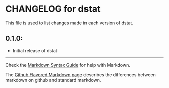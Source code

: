 # CHANGELOG for dstat

This file is used to list changes made in each version of dstat.

## 0.1.0:

* Initial release of dstat

- - -
Check the [Markdown Syntax Guide](http://daringfireball.net/projects/markdown/syntax) for help with Markdown.

The [Github Flavored Markdown page](http://github.github.com/github-flavored-markdown/) describes the differences between markdown on github and standard markdown.
